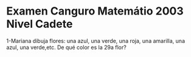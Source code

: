 # Examen Canguro Matemátio 2003 Nivel Cadete

1-Mariana dibuja flores: una azul, una verde, una roja, una amarilla, una azul, una verde,etc. De qué color es la 29a flor?
